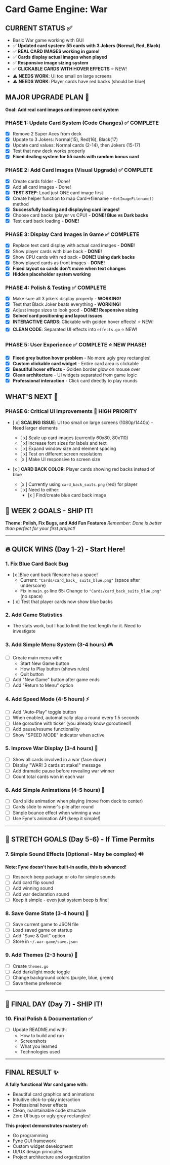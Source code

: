 # Card Game Engine: War

## CURRENT STATUS ✅
- Basic War game working with GUI
- ✅ **Updated card system: 55 cards with 3 Jokers (Normal, Red, Black)**
- ✅ **REAL CARD IMAGES working in game!**
- ✅ **Cards display actual images when played**
- ✅ **Responsive image sizing system**
- ✅ **CLICKABLE CARDS WITH HOVER EFFECTS** ⭐ NEW!
- ⚠️ **NEEDS WORK**: UI too small on large screens
- ⚠️ **NEEDS WORK**: Player cards have red backs (should be blue)


## MAJOR UPGRADE PLAN 🎯
**Goal: Add real card images and improve card system**

### PHASE 1: Update Card System (Code Changes) ✅ COMPLETE
- [x] Remove 2 Super Aces from deck
- [x] Update to 3 Jokers: Normal(15), Red(16), Black(17)
- [x] Update card values: Normal cards (2-14), then Jokers (15-17)
- [x] Test that new deck works properly
- [x] **Fixed dealing system for 55 cards with random bonus card**

### PHASE 2: Add Card Images (Visual Upgrade) ✅ COMPLETE
- [x] Create cards folder - Done!
- [x] Add all card images - Done!
- [x] **TEST STEP**: Load just ONE card image first
- [x] Create helper function to map Card→filename - `GetImageFilename()` method
- [x] **Successfully loading and displaying card images!**
- [x] Choose card backs (player vs CPU) - **DONE! Blue vs Dark backs**
- [x] Test card back loading - **DONE!**

### PHASE 3: Display Card Images in Game ✅ COMPLETE
- [x] Replace text card display with actual card images - **DONE!**
- [x] Show player cards with blue back - **DONE!**
- [x] Show CPU cards with red back - **DONE! Using dark backs**
- [x] Show played cards as front images - **DONE!**
- [x] **Fixed layout so cards don't move when text changes**
- [x] **Hidden placeholder system working**

### PHASE 4: Polish & Testing ✅ COMPLETE
- [x] Make sure all 3 jokers display properly - **WORKING!**
- [x] Test that Black Joker beats everything - **WORKING!**
- [x] Adjust image sizes to look good - **DONE! Responsive sizing**
- [x] **Solved card positioning and layout issues**
- [x] **INTERACTIVE CARDS**: Clickable with golden hover effects! ⭐ NEW!
- [x] **CLEAN CODE**: Separated UI effects into `effects.go` ⭐ NEW!

### PHASE 5: User Experience ✅ COMPLETE ⭐ NEW PHASE!
- [x] **Fixed grey button hover problem** - No more ugly grey rectangles!
- [x] **Custom clickable card widget** - Entire card area is clickable
- [x] **Beautiful hover effects** - Golden border glow on mouse over
- [x] **Clean architecture** - UI widgets separated from game logic
- [x] **Professional interaction** - Click card directly to play rounds

## WHAT'S NEXT 🚀
### PHASE 6: Critical UI Improvements 🎯 HIGH PRIORITY
- [ x] **SCALING ISSUE**: UI too small on large screens (1080p/1440p) - Need larger elements
  - [ x] Scale up card images (currently 60x80, 80x110)
  - [ x] Increase font sizes for labels and text
  - [ x] Expand window size and element spacing
  - [ x] Test on different screen resolutions
  - [x ] Make UI responsive to screen size

- [x ] **CARD BACK COLOR**: Player cards showing red backs instead of blue
  - [x ] Currently using `card_back_suits.png` (red) for player
  - [ x] Need to either:
    - [x ] Find/create blue card back image

## 🎯 WEEK 2 GOALS - SHIP IT!
**Theme: Polish, Fix Bugs, and Add Fun Features**
*Remember: Done is better than perfect for your first project!*

---

## 🔥 QUICK WINS (Day 1-2) - Start Here!

### 1. Fix Blue Card Back Bug
- [x ]Blue card back filename has a space!
  - Current: `"Cards/card_back_ suits_blue.png"` (space after underscore)
  - Fix in `main.go` line 65: Change to `"Cards/card_back_suits_blue.png"` (no space)
- [ x] Test that player cards now show blue backs

### 2. Add Game Statistics
- The stats work, but I had to limit the text length for it. Need to investigate


### 3. Add Simple Menu System (3-4 hours) 🎮
- [ ] Create main menu with:
  - Start New Game button
  - How to Play button (shows rules)
  - Quit button
- [ ] Add "New Game" button after game ends
- [ ] Add "Return to Menu" option

### 4. Add Speed Mode (4-5 hours) ⚡
- [ ] Add "Auto-Play" toggle button
- [ ] When enabled, automatically play a round every 1.5 seconds
- [ ] Use goroutine with ticker (you already know goroutines!)
- [ ] Add pause/resume functionality
- [ ] Show "SPEED MODE" indicator when active

### 5. Improve War Display (3-4 hours) 🎴
- [ ] Show all cards involved in a war (face down)
- [ ] Display "WAR! 3 cards at stake!" message
- [ ] Add dramatic pause before revealing war winner
- [ ] Count total cards won in each war

### 6. Add Simple Animations (4-5 hours) 🎨
- [ ] Card slide animation when playing (move from deck to center)
- [ ] Cards slide to winner's pile after round
- [ ] Simple bounce effect when winning a war
- [ ] Use Fyne's animation API (keep it simple!)

---

## 🎯 STRETCH GOALS (Day 5-6) - If Time Permits

### 7. Simple Sound Effects (Optional - May be complex) 🔊
**Note: Fyne doesn't have built-in audio, this is advanced!**
- [ ] Research beep package or oto for simple sounds
- [ ] Add card flip sound
- [ ] Add winning sound
- [ ] Add war declaration sound
- [ ] Keep it simple - even just system beep is fine!

### 8. Save Game State (3-4 hours) 💾
- [ ] Save current game to JSON file
- [ ] Load saved game on startup
- [ ] Add "Save & Quit" option
- [ ] Store in `~/.war-game/save.json`

### 9. Add Themes (2-3 hours) 🎨
- [ ] Create `themes.go`
- [ ] Add dark/light mode toggle
- [ ] Change background colors (purple, blue, green)
- [ ] Save theme preference

---

## 📝 FINAL DAY (Day 7) - SHIP IT!

### 10. Final Polish & Documentation ✅
- [ ] Update README.md with:
  - How to build and run
  - Screenshots
  - What you learned
  - Technologies used

---
## FINAL RESULT ✨
**A fully functional War card game with:**
- Beautiful card graphics and animations
- Intuitive click-to-play interaction
- Professional hover effects
- Clean, maintainable code structure
- Zero UI bugs or ugly grey rectangles!

**This project demonstrates mastery of:**
- Go programming
- Fyne GUI framework
- Custom widget development
- UI/UX design principles
- Project architecture and organization
